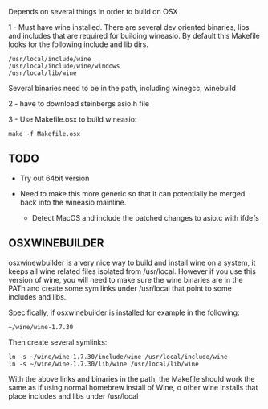 Depends on several things in order to build on OSX

1 - Must have wine installed.  There are several dev oriented binaries, libs
    and includes that are required for building wineasio.  By default this
    Makefile looks for the following include and lib dirs.

    /usr/local/include/wine
    /usr/local/include/wine/windows
    /usr/local/lib/wine

Several binaries need to be in the path, including winegcc, winebuild

2 - have to download steinbergs asio.h file

3 - Use Makefile.osx to build wineasio:

    make -f Makefile.osx


TODO
----

- Try out 64bit version

- Need to make this more generic so that it can potentially be merged back
  into the wineasio mainline.  
   
    - Detect MacOS and include the patched changes to asio.c with ifdefs

OSXWINEBUILDER
--------------

osxwinewbuilder is a very nice way to build and install wine on a system, it
keeps all wine related files isolated from /usr/local.  However if you use
this version of wine, you will need to make sure the wine binaries are in the
PATh and create some sym links under /usr/local that point to some includes
and libs.

Specifically, if osxwinebuilder is installed for example in the following:

    ~/wine/wine-1.7.30

Then create several symlinks:

    ln -s ~/wine/wine-1.7.30/include/wine /usr/local/include/wine
    ln -s ~/wine/wine-1.7.30/lib/wine /usr/local/lib/wine

With the above links and binaries in the path, the Makefile should work the same as if using normal homebrew install of Wine, o other wine installs that place includes and libs under /usr/local

